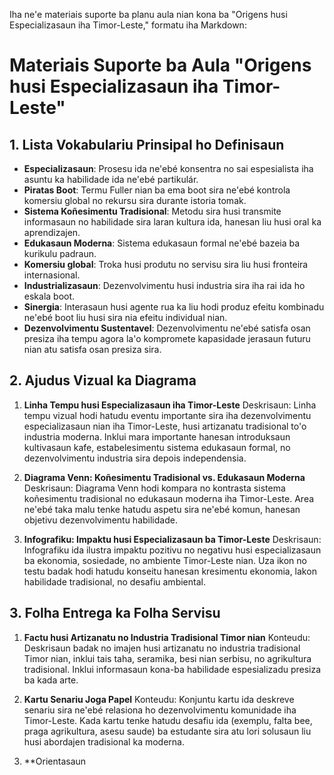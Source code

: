 Iha ne'e materiais suporte ba planu aula nian kona ba "Origens husi Especializasaun iha Timor-Leste," formatu iha Markdown:

# Materiais Suporte ba Aula "Origens husi Especializasaun iha Timor-Leste"

## 1. Lista Vokabulariu Prinsipal ho Definisaun

- **Especializasaun**: Prosesu ida ne'ebé konsentra no sai espesialista iha asuntu ka habilidade ida ne'ebé partikulár.
- **Piratas Boot**: Termu Fuller nian ba ema boot sira ne'ebé kontrola komersiu global no rekursu sira durante istoria tomak.
- **Sistema Koñesimentu Tradisional**: Metodu sira husi transmite informasaun no habilidade sira laran kultura ida, hanesan liu husi oral ka aprendizajen.
- **Edukasaun Moderna**: Sistema edukasaun formal ne'ebé bazeia ba kurikulu padraun.
- **Komersiu global**: Troka husi produtu no servisu sira liu husi fronteira internasional.
- **Industrializasaun**: Dezenvolvimentu husi industria sira iha rai ida ho eskala boot.
- **Sinergia**: Interasaun husi agente rua ka liu hodi produz efeitu kombinadu ne'ebé boot liu husi sira nia efeitu individual nian.
- **Dezenvolvimentu Sustentavel**: Dezenvolvimentu ne'ebé satisfa osan presiza iha tempu agora la'o kompromete kapasidade jerasaun futuru nian atu satisfa osan presiza sira.

## 2. Ajudus Vizual ka Diagrama

1. **Linha Tempu husi Especializasaun iha Timor-Leste**
   Deskrisaun: Linha tempu vizual hodi hatudu eventu importante sira iha dezenvolvimentu especializasaun nian iha Timor-Leste, husi artizanatu tradisional to'o industria moderna. Inklui mara importante hanesan introduksaun kultivasaun kafe, estabelesimentu sistema edukasaun formal, no dezenvolvimentu industria sira depois independensia.

2. **Diagrama Venn: Koñesimentu Tradisional vs. Edukasaun Moderna**
   Deskrisaun: Diagrama Venn hodi kompara no kontrasta sistema koñesimentu tradisional no edukasaun moderna iha Timor-Leste. Area ne'ebé taka malu tenke hatudu aspetu sira ne'ebé komun, hanesan objetivu dezenvolvimentu habilidade.

3. **Infografiku: Impaktu husi Especializasaun ba Timor-Leste**
   Deskrisaun: Infografiku ida ilustra impaktu pozitivu no negativu husi especializasaun ba ekonomia, sosiedade, no ambiente Timor-Leste nian. Uza ikon no testu badak hodi hatudu konseitu hanesan kresimentu ekonomia, lakon habilidade tradisional, no desafiu ambiental.

## 3. Folha Entrega ka Folha Servisu

1. **Factu husi Artizanatu no Industria Tradisional Timor nian**
   Konteudu: Deskrisaun badak no imajen husi artizanatu no industria tradisional Timor nian, inklui tais taha, seramika, besi nian serbisu, no agrikultura tradisional. Inklui informasaun kona-ba habilidade espesializadu presiza ba kada arte.

2. **Kartu Senariu Joga Papel**
   Konteudu: Konjuntu kartu ida deskreve senariu sira ne'ebé relasiona ho dezenvolvimentu komunidade iha Timor-Leste. Kada kartu tenke hatudu desafiu ida (exemplu, falta bee, praga agrikultura, asesu saude) ba estudante sira atu lori solusaun liu husi abordajen tradisional ka moderna.

3. **Orientasaun
